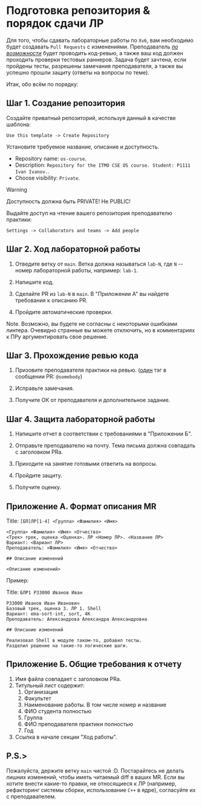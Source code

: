 # Подготовка репозитория & порядок сдачи ЛР

Для того, чтобы сдавать лабораторные работы по `Xv6`, вам необходимо будет
создавать `Pull Requests` с изменениями. Преподаватель <ins>_по
возможности_</ins> будет проводить код-ревью, а также ваш код должен проходить
проверки тестовых раннеров. Задача будет зачтена, если пройдены тесты, разрешены
замечания преподавателя, а также вы успешно прошли защиту (ответы на вопросы по
теме).

Итак, обо всём по порядку:

## Шаг 1. Создание репозитория

Создайте приватный репозиторий, используя данный в качестве шаблона:

```text
Use this template -> Create Repository
```

Установите требуемое название, описание и доступность.

- Repository name: `os-course`.
- Description:
  `Repository for the ITMO CSE OS course. Student: P1111 Ivan Ivanov.`.
- Choose visibility: `Private`.

> [!WARNING]  
> Доступность должна быть PRIVATE! Не PUBLIC!

Выдайте доступ на чтение вашего репозитория преподавателю практики:

```text
Settings -> Collaborators and teams -> Add people
```

## Шаг 2. Ход лабораторной работы

1. Отведите ветку от `main`. Ветка должна называться `lab-N`, где `N` -- номер
   лабораторной работы, например: `lab-1`.

2. Напишите код.

3. Сделайте PR из `lab-N` в `main`. В "Приложении А" вы найдете требования к
   описанию PR.

4. Пройдите автоматические проверки.

Note. Возможно, вы будете не согласны с некоторыми ошибками линтера. Очевидно
странные вы можете отключить, но в комментариях к ПРу аргументировать свое
решение.

## Шаг 3. Прохождение ревью кода

1. Призовите преподавателя практики на ревью. (<ins>один</ins> тэг в сообщении
   PR: `@somebody`)

2. Исправьте замечания.

3. Получите ОК от преподавателя и дополнительное задание.

## Шаг 4. Защита лабораторной работы

1. Напишите отчет в соответствии с требованиями в "Приложении Б".

2. Отправьте преподавателю на почту. Тема письма должна совпадать с заголовком
   PRа.

3. Приходите на занятие готовыми ответить на вопросы.

4. Пройдите защиту.

5. Получите оценку.

## Приложение А. Формат описания MR

Title: `[БП]ЛР[1-4] <Группа> <Фамилия> <Имя>`

```text
<Группа> <Фамилия> <Имя> <Отчество>
<Трек> трек, оценка <Оценка>. ЛР <Номер ЛР>. <Название ЛР>
Вариант: <Вариант ЛР>
Преподаватель: <Фамилия> <Имя> <Отчество>

## Описание изменений

<Описание изменений>
```

Пример:

Title: `БЛР1 P33000 Иванов Иван`

```text
P33000 Иванов Иван Иванович
Базовый трек, оценка 3. ЛР 1. Shell
Вариант: ema-sort-int, sort, 4K
Преподаватель: Александрова Александра Александровна

## Описание изменений

Реализовал Shell в модуле таком-то, добавил тесты.
Разделил решение на такие-то логические шаги.
```

## Приложение Б. Общие требования к отчету

1. Имя файла совпадает с заголовком PRа.
2. Титульный лист cодержит:
    1. Организация
    2. Факультет
    3. Наименование работы. В том числе номер и название
    4. ФИО студента полностью
    5. Группа
    6. ФИО преподавателя практики полностью
    7. Год
3. Ссылка в начале секции "Ход работы".

## P.S.>

Пожалуйста, держите ветку `main` чистой :D. Постарайтесь не делать лишних
изменений, чтобы иметь читаемый diff в ваших MR. Если вы хотите внести какие-то
правки, не относящиеся к ЛР (например, рефакторинг системы сборки, использование
`C++` в ядре), согласуйте их с преподавателем.
